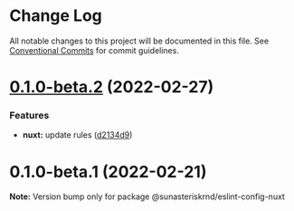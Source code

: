 # Change Log

All notable changes to this project will be documented in this file.
See [Conventional Commits](https://conventionalcommits.org) for commit guidelines.

# [0.1.0-beta.2](https://github.com/sun-asterisk-research/eslint-config/compare/@sunasteriskrnd/eslint-config-nuxt@0.1.0-beta.1...@sunasteriskrnd/eslint-config-nuxt@0.1.0-beta.2) (2022-02-27)


### Features

* **nuxt:** update rules ([d2134d9](https://github.com/sun-asterisk-research/eslint-config/commit/d2134d9fb419ea7533a34f0584ea5dbc6aaf6949))





# 0.1.0-beta.1 (2022-02-21)

**Note:** Version bump only for package @sunasteriskrnd/eslint-config-nuxt
